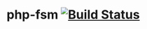 # php-fsm [![Build Status](https://travis-ci.org/kipal/php-fsm.svg?branch=master)](https://travis-ci.org/kipal/php-fsm)

